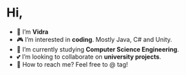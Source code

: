 # Hi,

- 🦦 I’m **Vidra**
- 🎮 I’m interested in **coding**. Mostly Java, C# and Unity.
- 🦖 I’m currently studying **Computer Science Engineering**.
- 💕 I’m looking to collaborate on **university projects**.
- 📧 How to reach me? Feel free to @ tag!

<!---
feketea17/feketea17 is a ✨ special ✨ repository because its `README.md` (this file) appears on your GitHub profile.
You can click the Preview link to take a look at your changes.
--->
